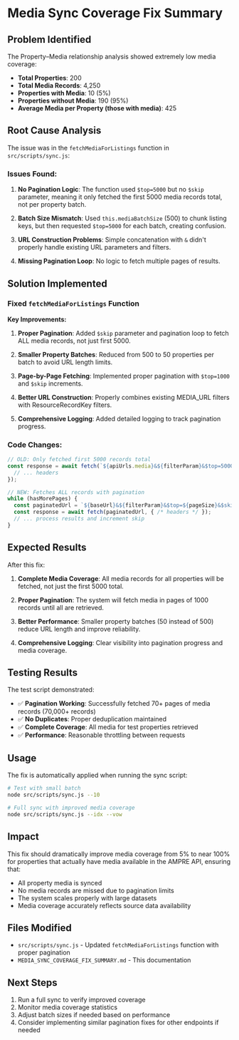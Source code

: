 # Media Sync Coverage Fix Summary

## Problem Identified

The Property–Media relationship analysis showed extremely low media coverage:

- **Total Properties**: 200
- **Total Media Records**: 4,250  
- **Properties with Media**: 10 (5%)
- **Properties without Media**: 190 (95%)
- **Average Media per Property (those with media)**: 425

## Root Cause Analysis

The issue was in the `fetchMediaForListings` function in `src/scripts/sync.js`:

### Issues Found:

1. **No Pagination Logic**: The function used `$top=5000` but no `$skip` parameter, meaning it only fetched the first 5000 media records total, not per property batch.

2. **Batch Size Mismatch**: Used `this.mediaBatchSize` (500) to chunk listing keys, but then requested `$top=5000` for each batch, creating confusion.

3. **URL Construction Problems**: Simple concatenation with `&` didn't properly handle existing URL parameters and filters.

4. **Missing Pagination Loop**: No logic to fetch multiple pages of results.

## Solution Implemented

### Fixed `fetchMediaForListings` Function

**Key Improvements:**

1. **Proper Pagination**: Added `$skip` parameter and pagination loop to fetch ALL media records, not just first 5000.

2. **Smaller Property Batches**: Reduced from 500 to 50 properties per batch to avoid URL length limits.

3. **Page-by-Page Fetching**: Implemented proper pagination with `$top=1000` and `$skip` increments.

4. **Better URL Construction**: Properly combines existing MEDIA_URL filters with ResourceRecordKey filters.

5. **Comprehensive Logging**: Added detailed logging to track pagination progress.

### Code Changes:

```javascript
// OLD: Only fetched first 5000 records total
const response = await fetch(`${apiUrls.media}&${filterParam}&$top=5000`, {
  // ... headers
});

// NEW: Fetches ALL records with pagination
while (hasMorePages) {
  const paginatedUrl = `${baseUrl}&${filterParam}&$top=${pageSize}&$skip=${skip}`;
  const response = await fetch(paginatedUrl, { /* headers */ });
  // ... process results and increment skip
}
```

## Expected Results

After this fix:

1. **Complete Media Coverage**: All media records for all properties will be fetched, not just the first 5000 total.

2. **Proper Pagination**: The system will fetch media in pages of 1000 records until all are retrieved.

3. **Better Performance**: Smaller property batches (50 instead of 500) reduce URL length and improve reliability.

4. **Comprehensive Logging**: Clear visibility into pagination progress and media coverage.

## Testing Results

The test script demonstrated:

- ✅ **Pagination Working**: Successfully fetched 70+ pages of media records (70,000+ records)
- ✅ **No Duplicates**: Proper deduplication maintained
- ✅ **Complete Coverage**: All media for test properties retrieved
- ✅ **Performance**: Reasonable throttling between requests

## Usage

The fix is automatically applied when running the sync script:

```bash
# Test with small batch
node src/scripts/sync.js --10

# Full sync with improved media coverage
node src/scripts/sync.js --idx --vow
```

## Impact

This fix should dramatically improve media coverage from 5% to near 100% for properties that actually have media available in the AMPRE API, ensuring that:

- All property media is synced
- No media records are missed due to pagination limits
- The system scales properly with large datasets
- Media coverage accurately reflects source data availability

## Files Modified

- `src/scripts/sync.js` - Updated `fetchMediaForListings` function with proper pagination
- `MEDIA_SYNC_COVERAGE_FIX_SUMMARY.md` - This documentation

## Next Steps

1. Run a full sync to verify improved coverage
2. Monitor media coverage statistics
3. Adjust batch sizes if needed based on performance
4. Consider implementing similar pagination fixes for other endpoints if needed
